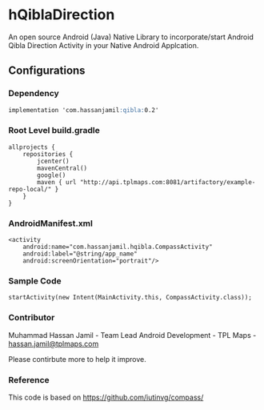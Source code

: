 # hQiblaDirection

An open source Android (Java) Native Library to incorporate/start Android Qibla Direction Activity in your Native Android Applcation.


## Configurations
### Dependency
```markdown
implementation 'com.hassanjamil:qibla:0.2'
```
### Root Level build.gradle
```
allprojects {
    repositories {
        jcenter()
        mavenCentral()
        google()
        maven { url "http://api.tplmaps.com:8081/artifactory/example-repo-local/" }
    }
}
```
### AndroidManifest.xml
```
<activity
	android:name="com.hassanjamil.hqibla.CompassActivity"
	android:label="@string/app_name"
	android:screenOrientation="portrait"/>
```
### Sample Code
```
startActivity(new Intent(MainActivity.this, CompassActivity.class));
```

### Contributor
Muhammad Hassan Jamil - Team Lead Android Development - TPL Maps - hassan.jamil@tplmaps.com

Please contirbute more to help it improve.

### Reference
This code is based on https://github.com/iutinvg/compass/

